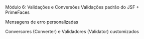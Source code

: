 Módulo 6: Validações e Conversões
Validações padrão do JSF + PrimeFaces

Mensagens de erro personalizadas

Conversores (Converter) e Validadores (Validator) customizados